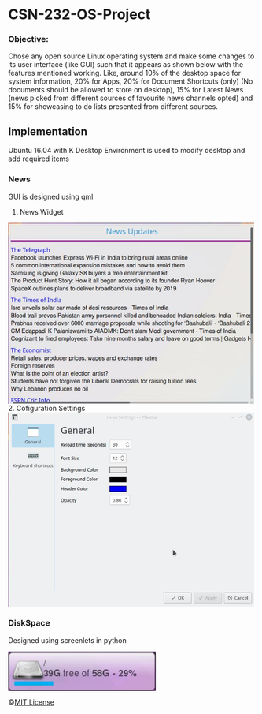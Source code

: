 # CSN-232-OS-Project
### Objective:
Chose any open source Linux operating system and make some changes to its user
interface (like GUI) such that it appears as shown below with the features mentioned
working. Like, around 10% of the desktop space for system information, 20% for Apps, 20%
for Document Shortcuts (only) (No documents should be allowed to store on desktop), 15%
for Latest News (news picked from different sources of favourite news channels opted) and
15% for showcasing to do lists presented from different sources.

## Implementation
Ubuntu 16.04 with K Desktop Environment is used to modify desktop and add required items

### News
GUI is designed using qml

1. News Widget
<img src='/News/screenshot1.png'  width='500' margin='5px' align='middle'>
2. Cofiguration Settings
<img src='/News/screenshot2.png'  width='500' margin='5px' align='middle'>

### DiskSpace
Designed using screenlets in python

<img src='/DiskSpace/Screenshot.png'  width='300' margin='5px' align='middle'><br>

©[MIT License](https://github.com/kukr/OS-Project/blob/master/LICENSE)
